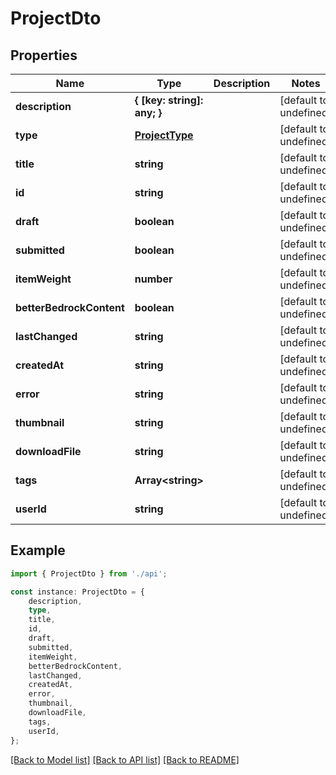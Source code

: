 # ProjectDto


## Properties

Name | Type | Description | Notes
------------ | ------------- | ------------- | -------------
**description** | **{ [key: string]: any; }** |  | [default to undefined]
**type** | [**ProjectType**](ProjectType.md) |  | [default to undefined]
**title** | **string** |  | [default to undefined]
**id** | **string** |  | [default to undefined]
**draft** | **boolean** |  | [default to undefined]
**submitted** | **boolean** |  | [default to undefined]
**itemWeight** | **number** |  | [default to undefined]
**betterBedrockContent** | **boolean** |  | [default to undefined]
**lastChanged** | **string** |  | [default to undefined]
**createdAt** | **string** |  | [default to undefined]
**error** | **string** |  | [default to undefined]
**thumbnail** | **string** |  | [default to undefined]
**downloadFile** | **string** |  | [default to undefined]
**tags** | **Array&lt;string&gt;** |  | [default to undefined]
**userId** | **string** |  | [default to undefined]

## Example

```typescript
import { ProjectDto } from './api';

const instance: ProjectDto = {
    description,
    type,
    title,
    id,
    draft,
    submitted,
    itemWeight,
    betterBedrockContent,
    lastChanged,
    createdAt,
    error,
    thumbnail,
    downloadFile,
    tags,
    userId,
};
```

[[Back to Model list]](../README.md#documentation-for-models) [[Back to API list]](../README.md#documentation-for-api-endpoints) [[Back to README]](../README.md)
